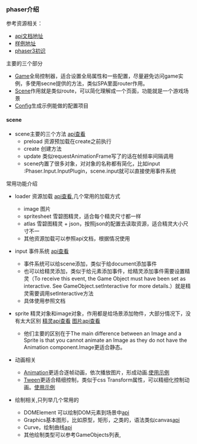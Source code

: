 ### phaser介绍
参考资源相关：
* [api文档地址](https://photonstorm.github.io/phaser3-docs/index.html)
* [样例地址](https://phaser.io/examples/v3)
* [phaser3初识](https://aotu.io/notes/2018/12/23/phaser3/index.html)

主要的三个部分
* [Game](https://photonstorm.github.io/phaser3-docs/Phaser.Game.html)全局控制器，适合设置全局属性和一些配置，尽量避免访问game实例，多使用secne提供的方法，类似SPA里面router作用。
* [Scene](https://photonstorm.github.io/phaser3-docs/Phaser.Scene.html)作用就是类似route，可以简化理解成一个页面，功能就是一个游戏场景
* [Config](https://photonstorm.github.io/phaser3-docs/Phaser.Types.html)生成示例能做的配置项目


#### scene
* scene主要的三个方法 [api查看](https://photonstorm.github.io/phaser3-docs/Phaser.Scene.html#toc0__anchor)
    * preload 资源预加载在create之前执行
    * create 创建方法
    * update 类似requestAnimationFrame写了的话在帧频率间隔调用
    * scene内置了很多对象，对对象的名称都有简化，比如input :Phaser.Input.InputPlugin，scene.input就可以直接使用事件系统

常用功能介绍
* loader 资源加载 [api查看](https://photonstorm.github.io/phaser3-docs/Phaser.Loader.LoaderPlugin.html),几个常用的加载方式
    * image 图片
    * spritesheet 雪碧图精灵，适合每个精灵尺寸都一样
    * atlas 雪碧图精灵 + json，按照json的配置去读取资源，适合精灵大小尺寸不一
    * 其他资源加载可以参照api文档，根据情况使用

* input 事件系统 [api查看](https://photonstorm.github.io/phaser3-docs/Phaser.Input.Events.html#toc0__anchor)
    * 事件系统可以给scene添加，类似于给document添加事件
    * 也可以给精灵添加，类似于给元素添加事件，给精灵添加事件需要设置精灵（To receive this event, the Game Object must have been set as interactive. See GameObject.setInteractive for more details.）就是精灵需要调用setInteractive方法
    * 具体使用参照文档
    
* sprite 精灵对象和image对象，作用都是给场景添加物件，大部分情况下，没有太大区别 [精灵api查看](https://photonstorm.github.io/phaser3-docs/Phaser.GameObjects.Sprite.html)   [图片api查看](https://photonstorm.github.io/phaser3-docs/Phaser.GameObjects.Image.html)
    * 他们主要的区别在于The main difference between an Image and a Sprite is that you cannot animate an Image as they do not have the Animation component.Image更适合静态。

* 动画相关
    * [Animation](https://photonstorm.github.io/phaser3-docs/Phaser.GameObjects.Components.Animation.html)更适合逐帧动画，依次播放图片，形成动画.[使用示例](https://labs.phaser.io/edit.html?src=src/animation/animation%20data.js&v=3.22.0)
    * [Tween](https://photonstorm.github.io/phaser3-docs/Phaser.Tweens.Tween.html)更适合精细控制，类似于css Transform属性，可以精细化控制动画。[使用示例](https://phaser.io/examples/v3/view/tweens/immediate-stop-a-tween)

* 绘制相关,只列举几个常用的
    * DOMElement 可以绘制DOM元素到场景中[api](https://photonstorm.github.io/phaser3-docs/Phaser.GameObjects.DOMElement.html)
    * Graphics基本图形，比如原型，矩形，之类的，语法类似canvas[api](https://photonstorm.github.io/phaser3-docs/Phaser.GameObjects.Graphics.html)
    * Curve，绘制曲线[api](https://photonstorm.github.io/phaser3-docs/Phaser.GameObjects.Curve.html)
    * 其他绘制类型可以参考GameObjects列表,
